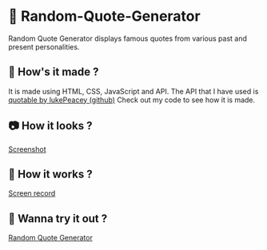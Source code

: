 # 🙌 Random-Quote-Generator
Random Quote Generator displays famous quotes from various past and present personalities.

## 🎨 How's it made ?
It is made using HTML, CSS, JavaScript and API. 
The API that I have used is [quotable by lukePeacey (github)](https://github.com/lukePeavey/quotable)
Check out my code to see how it is made.

## 📷 How it looks ?
[Screenshot ](https://github.com/anjaliB1/Random-Quote-Generator/assets/130470021/601ec96d-ab57-4d99-87d3-fc32e79162ad)

## 🎥 How it works ?
[Screen record ](https://github.com/anjaliB1/Random-Quote-Generator/assets/130470021/cf2c5f7c-4a2f-4712-afeb-01f880745215)

## 👀 Wanna try it out ?
[Random Quote Generator](https://anjalib1.github.io/Random-Quote-Generator/)

